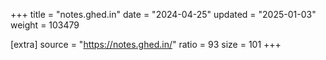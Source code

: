 +++
title = "notes.ghed.in"
date = "2024-04-25"
updated = "2025-01-03"
weight = 103479

[extra]
source = "https://notes.ghed.in/"
ratio = 93
size = 101
+++
